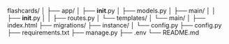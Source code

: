 flashcards/
│
├── app/
│   ├── __init__.py
│   ├── models.py
│   ├── main/
│   │   ├── __init__.py
│   │   ├── routes.py
│   └── templates/
│       └── main/
│           ├── index.html
├── migrations/
├── instance/
│   └── config.py
├── config.py
├── requirements.txt
├── manage.py
├── .env
└── README.md
